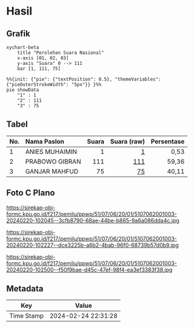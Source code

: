 # Hasil

## Grafik

```mermaid
xychart-beta
    title "Perolehan Suara Nasional"
    x-axis [01, 02, 03]
    y-axis "Suara" 0 --> 111
    bar [1, 111, 75]
```

```mermaid
%%{init: {"pie": {"textPosition": 0.5}, "themeVariables": {"pieOuterStrokeWidth": "5px"}} }%%
pie showData
    "1" : 1
    "2" : 111
    "3" : 75
```

## Tabel

| No. | Nama Paslon    | Suara | Suara (raw) | Persentase |
|:--- |:-------------- | -----:| -----------:| ----------:|
| 1   | ANIES MUHAIMIN | 1     | [1][p-1]    | 0,53       |
| 2   | PRABOWO GIBRAN | 111   | [111][p-2]  | 59,36      |
| 3   | GANJAR MAHFUD  | 75    | [75][p-3]   | 40,11      |


[p-1]: https://github.com/gigit-pemilu/pemilu-2024/blob/main/pilpres/hitung-suara/sub/51-bali/sub/07-karangasem/sub/06-bebandem/sub/2001-bungaya/sub/003-tps/sub/paslon-1.txt
[p-2]: https://github.com/gigit-pemilu/pemilu-2024/blob/main/pilpres/hitung-suara/sub/51-bali/sub/07-karangasem/sub/06-bebandem/sub/2001-bungaya/sub/003-tps/sub/paslon-2.txt
[p-3]: https://github.com/gigit-pemilu/pemilu-2024/blob/main/pilpres/hitung-suara/sub/51-bali/sub/07-karangasem/sub/06-bebandem/sub/2001-bungaya/sub/003-tps/sub/paslon-3.txt

## Foto C Plano

https://sirekap-obj-formc.kpu.go.id/f217/pemilu/ppwp/51/07/06/20/01/5107062001003-20240220-102045--3cfb8790-68ae-44be-b865-9a6a086dda4c.jpg

https://sirekap-obj-formc.kpu.go.id/f217/pemilu/ppwp/51/07/06/20/01/5107062001003-20240220-102227--dce3225b-a6b2-4bab-96f0-68739b57d0b9.jpg

https://sirekap-obj-formc.kpu.go.id/f217/pemilu/ppwp/51/07/06/20/01/5107062001003-20240220-102500--f50f9bae-d45c-47ef-98f4-ea3ef3383f38.jpg


## Metadata

| Key        | Value               |
| ---------- | ------------------- |
| Time Stamp | 2024-02-24 22:31:28 |



